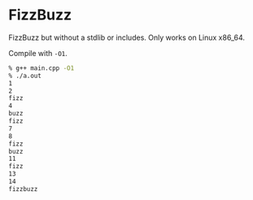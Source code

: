 # FizzBuzz

FizzBuzz but without a stdlib or includes. Only works on Linux x86\_64.

Compile with `-O1`.

```bash
% g++ main.cpp -O1
% ./a.out
1
2
fizz
4
buzz
fizz
7
8
fizz
buzz
11
fizz
13
14
fizzbuzz
```
